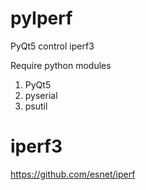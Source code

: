 # pyIperf
PyQt5 control iperf3

Require python modules

1. PyQt5
2. pyserial
3. psutil


# iperf3
 https://github.com/esnet/iperf

